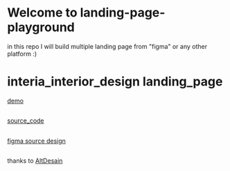 # Welcome to landing-page-playground
in this repo I will build multiple landing page from "figma" or any other platform  :)


# interia_interior_design landing_page

[demo](https://ibrahemdev.github.io/landing-page-playground/interia-interior-design/)
##
[source_code](./src/app/landing_pages/interia_interior_design)
##
[figma source design](https://www.figma.com/community/file/1268734907461375176/Interia---Interior-Design-Landing-Page-Design-(Free))
##
thanks to [AltDesain](https://www.figma.com/@altdesain)
##